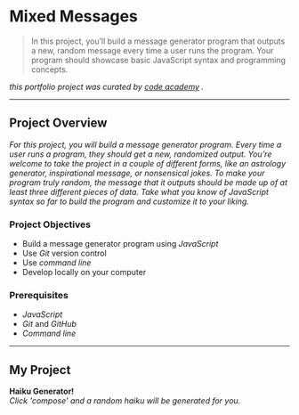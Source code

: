 
# Mixed Messages

> In this project, you’ll build a message generator program that outputs a new, random message every time a user runs the program. Your program should showcase basic JavaScript syntax and programming concepts.

_this portfolio project was curated by [code academy](https://www.codecademy.com/) ._

---

## Project Overview

_For this project, you will build a message generator program. Every time a user runs a program, they should get a new, randomized output. You’re welcome to take the project in a couple of different forms, like an astrology generator, inspirational message, or nonsensical jokes. To make your program truly random, the message that it outputs should be made up of at least three different pieces of data. Take what you know of JavaScript syntax so far to build the program and customize it to your liking._

### Project Objectives

* Build a message generator program using _JavaScript_
* Use _Git_ version control
* Use _command line_
* Develop locally on your computer

### Prerequisites

* _JavaScript_
* _Git_ and _GitHub_
* _Command line_

---

## My Project

**Haiku Generator!** <br />_Click 'compose' and a random haiku will be generated for you._
